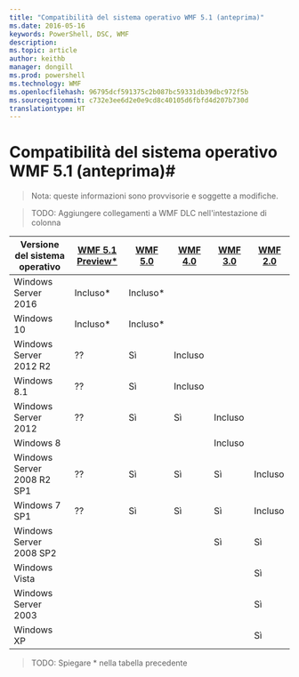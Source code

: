 ```yaml
---
title: "Compatibilità del sistema operativo WMF 5.1 (anteprima)"
ms.date: 2016-05-16
keywords: PowerShell, DSC, WMF
description: 
ms.topic: article
author: keithb
manager: dongill
ms.prod: powershell
ms.technology: WMF
ms.openlocfilehash: 96795dcf591375c2b087bc59331db39dbc972f5b
ms.sourcegitcommit: c732e3ee6d2e0e9cd8c40105d6fbfd4d207b730d
translationtype: HT
---
```

# <a name="wmf-51-operating-system-compatibility-preview"></a>Compatibilità del sistema operativo WMF 5.1 (anteprima)#

> Nota: queste informazioni sono provvisorie e soggette a modifiche.

>TODO: Aggiungere collegamenti a WMF DLC nell'intestazione di colonna

| Versione del sistema operativo | [WMF 5.1 Preview*]() | [WMF 5.0]() | [WMF 4.0]() |  [WMF 3.0]() | [WMF 2.0]() |
| ------------------------ | ----------- | ----------- | ----------- | ------------ |  ------------- |
| Windows Server 2016 | Incluso* | Incluso* |  |  |  |
| Windows 10 | Incluso* | Incluso*  | | | |  
| Windows Server 2012 R2| ?? | Sì | Incluso |  |  |
| Windows 8.1 | ?? | Sì |  Incluso |  |  |
| Windows Server 2012 | ?? | Sì | Sì |  Incluso | |
| Windows 8 |  |  |  | Incluso | |
| Windows Server 2008 R2 SP1 | ?? | Sì | Sì |  Sì| Incluso |
| Windows 7 SP1  | ?? | Sì | Sì | Sì | Incluso |
| Windows Server 2008 SP2 | | | | Sì | Sì |
| Windows Vista | | | | | Sì |
| Windows Server 2003| | | |  | Sì |
| Windows XP | | | |  | Sì |

>TODO: Spiegare * nella tabella precedente
